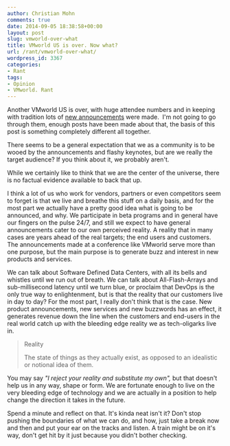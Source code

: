 ```yaml
---
author: Christian Mohn
comments: true
date: 2014-09-05 18:38:58+00:00
layout: post
slug: vmworld-over-what
title: VMworld US is over. Now what?
url: /rant/vmworld-over-what/
wordpress_id: 3367
categories:
- Rant
tags:
- Opinion
- VMworld. Rant
---
```


Another VMworld US is over, with huge attendee numbers and in keeping with tradition lots of [new announcements](http://www.viktorious.nl/2014/09/01/vmworld-2014-announcements/) were made.  I'm not going to go through them, enough posts have been made about that, the basis of this post is something completely different all together.

There seems to be a general expectation that we as a community is to be wooed by the announcements and flashy keynotes, but are we really the target audience? If you think about it, we probably aren't.
<!--more-->

While we certainly like to think that we are the center of the universe, there is no factual evidence available to back that up.

I think a lot of us who work for vendors, partners or even competitors seem to forget is that we live and breathe this stuff on a daily basis, and for the most part we actually have a pretty good idea what is going to be announced, and why. We participate in beta programs and in general have our fingers on the pulse 24/7, and still we expect to have general announcements cater to our own perceived reality. A reality that in many cases are years ahead of the real targets; the end users and customers. The announcements made at a conference like VMworld serve more than one purpose, but the main purpose is to generate buzz and interest in new products and services.

We can talk about Software Defined Data Centers, with all its bells and whistles until we run out of breath. We can talk about All-Flash-Arrays and sub-millisecond latency until we turn blue, or proclaim that DevOps is the only true way to enlightenment, but is that the reality that our customers live in day to day? For the most part, I really don't think that is the case. New product announcements, new services and new buzzwords has an effect, it generates revenue down the line when the customers and end-users in the real world catch up with the bleeding edge reality we as tech-oligarks live in.



<blockquote>Reality<br/>


The state of things as they actually exist, as opposed to an idealistic or notional idea of them.</blockquote>



You may say _"I reject your reality and substitute my own",_ but that doesn't help us in any way, shape or form. We are fortunate enough to live on the very bleeding edge of technology and we are actually in a position to help change the direction it takes in the future.

Spend a minute and reflect on that. It's kinda neat isn't it? Don't stop pushing the boundaries of what we can do, and how, just take a break now and then and put your ear on the tracks and listen. A train might be on it's way, don't get hit by it just because you didn't bother checking.
